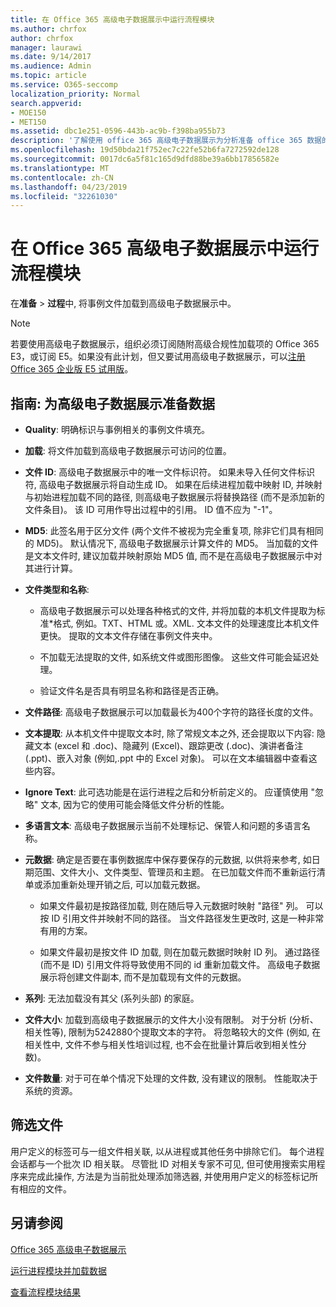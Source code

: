 ```yaml
---
title: 在 Office 365 高级电子数据展示中运行流程模块
ms.author: chrfox
author: chrfox
manager: laurawi
ms.date: 9/14/2017
ms.audience: Admin
ms.topic: article
ms.service: O365-seccomp
localization_priority: Normal
search.appverid:
- MOE150
- MET150
ms.assetid: dbc1e251-0596-443b-ac9b-f398ba955b73
description: '了解使用 office 365 高级电子数据展示为分析准备 office 365 数据的大小写文件的指南。  '
ms.openlocfilehash: 19d50bda21f752ec7c22fe52b6fa7272592de128
ms.sourcegitcommit: 0017dc6a5f81c165d9dfd88be39a6bb17856582e
ms.translationtype: MT
ms.contentlocale: zh-CN
ms.lasthandoff: 04/23/2019
ms.locfileid: "32261030"
---
```

# <a name="run-the-process-module-in-office-365-advanced-ediscovery"></a>在 Office 365 高级电子数据展示中运行流程模块

在**准备** \> **过程**中, 将事例文件加载到高级电子数据展示中。 
  
> [!NOTE]
> 若要使用高级电子数据展示，组织必须订阅随附高级合规性加载项的 Office 365 E3，或订阅 E5。如果没有此计划，但又要试用高级电子数据展示，可以[注册 Office 365 企业版 E5 试用版](https://go.microsoft.com/fwlink/p/?LinkID=698279)。 
  
## <a name="guidelines-preparing-data-for-advanced-ediscovery"></a>指南: 为高级电子数据展示准备数据

- **Quality**: 明确标识与事例相关的事例文件填充。
    
- **加载**: 将文件加载到高级电子数据展示可访问的位置。
    
- **文件 ID**: 高级电子数据展示中的唯一文件标识符。 如果未导入任何文件标识符, 高级电子数据展示将自动生成 ID。 如果在后续进程加载中映射 ID, 并映射与初始进程加载不同的路径, 则高级电子数据展示将替换路径 (而不是添加新的文件条目)。 该 ID 可用作导出过程中的引用。 ID 值不应为 "-1"。
    
- **MD5**: 此签名用于区分文件 (两个文件不被视为完全重复项, 除非它们具有相同的 MD5)。 默认情况下, 高级电子数据展示计算文件的 MD5。 当加载的文件是文本文件时, 建议加载并映射原始 MD5 值, 而不是在高级电子数据展示中对其进行计算。
    
- **文件类型和名称**:
    
  - 高级电子数据展示可以处理各种格式的文件, 并将加载的本机文件提取为标准\*格式, 例如。TXT、HTML 或。XML. 文本文件的处理速度比本机文件更快。 提取的文本文件存储在事例文件夹中。
    
  - 不加载无法提取的文件, 如系统文件或图形图像。 这些文件可能会延迟处理。
    
  - 验证文件名是否具有明显名称和路径是否正确。
    
- **文件路径**: 高级电子数据展示可以加载最长为400个字符的路径长度的文件。
    
- **文本提取**: 从本机文件中提取文本时, 除了常规文本之外, 还会提取以下内容: 隐藏文本 (excel 和 .doc)、隐藏列 (Excel)、跟踪更改 (.doc)、演讲者备注 (.ppt)、嵌入对象 (例如,.ppt 中的 Excel 对象)。 可以在文本编辑器中查看这些内容。
    
- **Ignore Text**: 此可选功能是在运行进程之后和分析前定义的。 应谨慎使用 "忽略" 文本, 因为它的使用可能会降低文件分析的性能。
    
- **多语言文本**: 高级电子数据展示当前不处理标记、保管人和问题的多语言名称。
    
- **元数据**: 确定是否要在事例数据库中保存要保存的元数据, 以供将来参考, 如日期范围、文件大小、文件类型、管理员和主题。 在已加载文件而不重新运行清单或添加重新处理开销之后, 可以加载元数据。 
    
  - 如果文件最初是按路径加载, 则在随后导入元数据时映射 "路径" 列。 可以按 ID 引用文件并映射不同的路径。 当文件路径发生更改时, 这是一种非常有用的方案。
    
  - 如果文件最初是按文件 ID 加载, 则在加载元数据时映射 ID 列。 通过路径 (而不是 ID) 引用文件将导致使用不同的 id 重新加载文件。 高级电子数据展示将创建文件副本, 而不是加载现有文件的元数据。
    
- **系列**: 无法加载没有其父 (系列头部) 的家庭。 
    
- **文件大小**: 加载到高级电子数据展示的文件大小没有限制。 对于分析 (分析、相关性等), 限制为5242880个提取文本的字符。 将忽略较大的文件 (例如, 在相关性中, 文件不参与相关性培训过程, 也不会在批量计算后收到相关性分数)。
    
- **文件数量**: 对于可在单个情况下处理的文件数, 没有建议的限制。 性能取决于系统的资源。 
    
## <a name="filtering-files"></a>筛选文件

用户定义的标签可与一组文件相关联, 以从进程或其他任务中排除它们。 每个进程会话都与一个批次 ID 相关联。 尽管批 ID 对相关专家不可见, 但可使用搜索实用程序来完成此操作, 方法是为当前批处理添加筛选器, 并使用用户定义的标签标记所有相应的文件。 
  
## <a name="see-also"></a>另请参阅

[Office 365 高级电子数据展示](office-365-advanced-ediscovery.md)
  
[运行进程模块并加载数据](run-the-process-module-and-load-data-in-advanced-ediscovery.md)
  
[查看流程模块结果](view-process-module-results-in-advanced-ediscovery.md)

